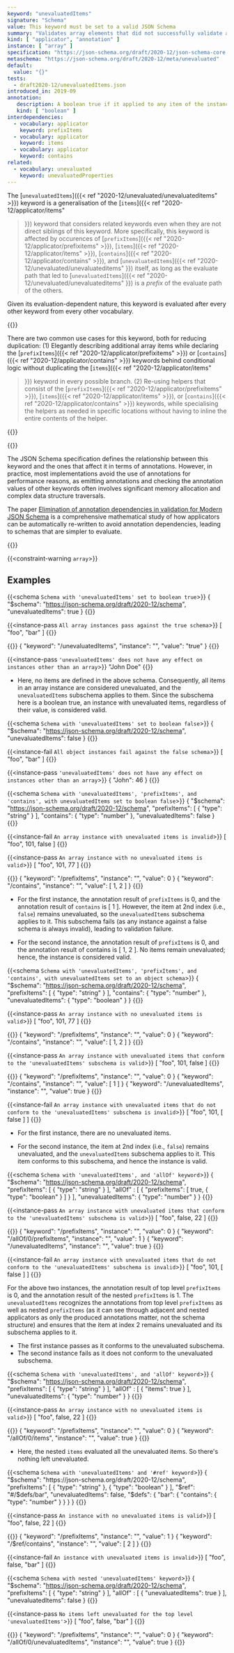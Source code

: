```yaml
---
keyword: "unevaluatedItems"
signature: "Schema"
value: This keyword must be set to a valid JSON Schema
summary: "Validates array elements that did not successfully validate against other standard array applicators."
kind: [ "applicator", "annotation" ]
instance: [ "array" ]
specification: "https://json-schema.org/draft/2020-12/json-schema-core.html#section-11.2"
metaschema: "https://json-schema.org/draft/2020-12/meta/unevaluated"
default:
  value: "{}"
tests:
  - draft2020-12/unevaluatedItems.json
introduced_in: 2019-09
annotation:
   description: A boolean true if it applied to any item of the instance
   kind: [ "boolean" ]
interdependencies:
  - vocabulary: applicator
    keyword: prefixItems
  - vocabulary: applicator
    keyword: items
  - vocabulary: applicator
    keyword: contains
related:
  - vocabulary: unevaluated
    keyword: unevaluatedProperties
---
```


The [`unevaluatedItems`]({{< ref "2020-12/unevaluated/unevaluateditems" >}})
keyword is a generalisation of the [`items`]({{< ref "2020-12/applicator/items"
>}}) keyword that considers related keywords even when they are not direct
siblings of this keyword. More specifically, this keyword is affected by
occurences of [`prefixItems`]({{< ref "2020-12/applicator/prefixitems" >}}),
[`items`]({{< ref "2020-12/applicator/items" >}}), [`contains`]({{< ref
"2020-12/applicator/contains" >}}), and [`unevaluatedItems`]({{< ref
"2020-12/unevaluated/unevaluateditems"
>}}) itself, as long as the evaluate path that led to
[`unevaluatedItems`]({{< ref "2020-12/unevaluated/unevaluateditems"
>}}) is a _prefix_ of the evaluate path of the others.

Given its evaluation-dependent nature, this keyword is evaluated after every
other keyword from every other vocabulary.

{{<best-practice>}}

There are two common use cases for this keyword, both for reducing duplication:
(1) Elegantly describing additional array items while declaring the
[`prefixItems`]({{< ref "2020-12/applicator/prefixitems" >}}) or
[`contains`]({{< ref "2020-12/applicator/contains" >}}) keywords behind
conditional logic without duplicating the [`items`]({{< ref
"2020-12/applicator/items"
>}}) keyword in every possible branch. (2) Re-using
helpers that consist of the [`prefixItems`]({{< ref
"2020-12/applicator/prefixitems" >}}), [`items`]({{< ref
"2020-12/applicator/items" >}}), or [`contains`]({{< ref
"2020-12/applicator/contains" >}}) keywords, while specialising the helpers as
needed in specific locations without having to inline the entire contents of
the helper.

{{</best-practice>}}

{{<learning-more>}}

The JSON Schema specification defines the relationship between this keyword and
the ones that affect it in terms of annotations. However, in practice, most
implementations avoid the use of annotations for performance reasons, as
emitting annotations and checking the annotation values of other keywords often
involves significant memory allocation and complex data structure traversals.

The paper [Elimination of annotation dependencies in validation for Modern JSON
Schema](https://arxiv.org/abs/2503.11288) is a comprehensive mathematical study
of how applicators can be automatically re-written to avoid annotation
dependencies, leading to schemas that are simpler to evaluate.

{{</learning-more>}}

{{<constraint-warning `array`>}}

## Examples

{{<schema `Schema with 'unevaluatedItems' set to boolean true`>}}
{
  "$schema": "https://json-schema.org/draft/2020-12/schema",
  "unevaluatedItems": true
}
{{</schema>}}

{{<instance-pass `All array instances pass against the true schema`>}}
[ "foo", "bar" ]
{{</instance-pass>}}

{{<instance-annotation>}}
{ "keyword": "/unevaluatedItems", "instance": "", "value": "true" }
{{</instance-annotation>}}

{{<instance-pass `'unevaluatedItems' does not have any effect on instances other than an array`>}}
"John Doe"
{{</instance-pass>}}

* Here, no items are defined in the above schema. Consequently, all items in an array instance are considered unevaluated, and the `unevaluatedItems` subschema applies to them. Since the subschema here is a boolean true, an instance with unevaluated items, regardless of their value, is considered valid.

{{<schema `Schema with 'unevaluatedItems' set to boolean false`>}}
{
  "$schema": "https://json-schema.org/draft/2020-12/schema",
  "unevaluatedItems": false
}
{{</schema>}}

{{<instance-fail `All object instances fail against the false schema`>}}
[ "foo", "bar" ]
{{</instance-fail>}}

{{<instance-pass `'unevaluatedItems' does not have any effect on instances other than an array`>}}
{ "John": 46 }
{{</instance-pass>}}

{{<schema `Schema with 'unevaluatedItems', 'prefixItems', and 'contains', with unevaluatedItems set to boolean false`>}}
{
  "$schema": "https://json-schema.org/draft/2020-12/schema",
  "prefixItems": [ { "type": "string" } ],
  "contains": { "type": "number" },
  "unevaluatedItems": false
}
{{</schema>}}

{{<instance-fail `An array instance with unevaluated items is invalid`>}}
[ "foo", 101, false ]
{{</instance-fail>}}

{{<instance-pass `An array instance with no unevaluated items is valid`>}}
[ "foo", 101, 77 ]
{{</instance-pass>}}

{{<instance-annotation>}}
{ "keyword": "/prefixItems", "instance": "", "value": 0 }
{ "keyword": "/contains", "instance": "", "value": [ 1, 2 ] }
{{</instance-annotation>}}

* For the first instance, the annotation result of `prefixItems` is 0, and the annotation result of `contains` is [ 1 ]. However, the item at 2nd index (i.e., `false`) remains unevaluated, so the `unevaluatedItems` subschema applies to it. This subschema fails (as any instance against a false schema is always invalid), leading to validation failure.

* For the second instance, the annotation result of `prefixItems` is 0, and the annotation result of contains is [ 1, 2 ]. No items remain unevaluated; hence, the instance is considered valid.

{{<schema `Schema with 'unevaluatedItems', 'prefixItems', and 'contains', with unevaluatedItems set to an object schema`>}}
{
  "$schema": "https://json-schema.org/draft/2020-12/schema",
  "prefixItems": [ { "type": "string" } ],
  "contains": { "type": "number" },
  "unevaluatedItems": { "type": "boolean" }
}
{{</schema>}}

{{<instance-pass `An array instance with no unevaluated items is valid`>}}
[ "foo", 101, 77 ]
{{</instance-pass>}}

{{<instance-annotation>}}
{ "keyword": "/prefixItems", "instance": "", "value": 0 }
{ "keyword": "/contains", "instance": "", "value": [ 1, 2 ] }
{{</instance-annotation>}}

{{<instance-pass `An array instance with unevaluated items that conform to the 'unevaluatedItems' subschema is valid`>}}
[ "foo", 101, false ]
{{</instance-pass>}}

{{<instance-annotation>}}
{ "keyword": "/prefixItems", "instance": "", "value": 0 }
{ "keyword": "/contains", "instance": "", "value": [ 1 ] }
{ "keyword": "/unevaluatedItems", "instance": "", "value": true }
{{</instance-annotation>}}

{{<instance-fail `An array instance with unevaluated items that do not conform to the 'unevaluatedItems' subschema is invalid`>}}
[ "foo", 101, [ false ] ]
{{</instance-fail>}}

* For the first instance, there are no unevaluated items.

* For the second instance, the item at 2nd index (i.e., `false`) remains unevaluated, and the `unevaluatedItems` subschema applies to it. This item conforms to this subschema, and hence the instance is valid.

{{<schema `Schema with 'unevaluatedItems', and 'allOf' keyword`>}}
{
  "$schema": "https://json-schema.org/draft/2020-12/schema",
  "prefixItems": [ { "type": "string" } ],
  "allOf" : [
    {
      "prefixItems": [
        true,
        { "type": "boolean" }
      ]
    }
  ],
  "unevaluatedItems": { "type": "number" }
}
{{</schema>}}

{{<instance-pass `An array instance with unevaluated items that conform to the 'unevaluatedItems' subschema is valid`>}}
[ "foo", false, 22 ]
{{</instance-pass>}}

{{<instance-annotation>}}
{ "keyword": "/prefixItems", "instance": "", "value": 0 }
{ "keyword": "/allOf/0/prefixItems", "instance": "", "value": 1 }
{ "keyword": "/unevaluatedItems", "instance": "", "value": true }
{{</instance-annotation>}}

{{<instance-fail `An array instance with unevaluated items that do not conform to the 'unevaluatedItems' subschema is invalid`>}}
[ "foo", 101, [ false ] ]
{{</instance-fail>}}

For the above two instances, the annotation result of top level `prefixItems` is 0, and the annotation result of the nested `prefixItems` is 1. The `unevaluatedItems` recognizes the annotations from top level `prefixItems` as well as nested `prefixItems` (as it can see through adjacent and nested applicators as only the produced annotations matter, not the schema structure) and ensures that the item at index 2 remains unevaluated and its subschema applies to it.

* The first instance passes as it conforms to the unevaluated subschema.
* The second instance fails as it does not conform to the unevaluated subschema.

{{<schema `Schema with 'unevaluatedItems', and 'allOf' keyword`>}}
{
  "$schema": "https://json-schema.org/draft/2020-12/schema",
  "prefixItems": [ { "type": "string" } ],
  "allOf" : [
    {
      "items": true
    }
  ],
  "unevaluatedItems": { "type": "number" }
}
{{</schema>}}

{{<instance-pass `An array instance with no unevaluated items is valid`>}}
[ "foo", false, 22 ]
{{</instance-pass>}}

{{<instance-annotation>}}
{ "keyword": "/prefixItems", "instance": "", "value": 0 }
{ "keyword": "/allOf/0/items", "instance": "", "value": true }
{{</instance-annotation>}}

* Here, the nested `items` evaluated all the unevaluated items. So there's nothing left unevaluated.

{{<schema `Schema with 'unevaluatedItems' and '#ref' keyword`>}}
{
  "$schema": "https://json-schema.org/draft/2020-12/schema",
  "prefixItems": [
    { "type": "string" },
    { "type": "boolean" }
  ],
  "$ref": "#/$defs/bar",
  "unevaluatedItems": false,
  "$defs": {
    "bar": {
      "contains": { "type": "number" }
    }
  }
}
{{</schema>}}

{{<instance-pass `An instance with no unevaluated items is valid`>}}
[ "foo", false, 22 ]
{{</instance-pass>}}

{{<instance-annotation>}}
{ "keyword": "/prefixItems", "instance": "", "value": 1 }
{ "keyword": "/$ref/contains", "instance": "", "value": [ 2 ] }
{{</instance-annotation>}}

{{<instance-fail `An instance with unevaluated items is invalid`>}}
[ "foo", false, "bar" ]
{{</instance-fail>}}

{{<schema `Schema with nested 'unevaluatedItems' keyword`>}}
{
  "$schema": "https://json-schema.org/draft/2020-12/schema",
  "prefixItems": [ { "type": "string" } ],
  "allOf" : [
    {
      "unevaluatedItems": true
    }
  ],
  "unevaluatedItems": false
}
{{</schema>}}

{{<instance-pass `No items left unevaluated for the top level 'unevaluatedItems'`>}}
[ "foo", false, "bar" ]
{{</instance-pass>}}

{{<instance-annotation>}}
{ "keyword": "/prefixItems", "instance": "", "value": 0 }
{ "keyword": "/allOf/0/unevaluatedItems", "instance": "", "value": true }
{{</instance-annotation>}}

